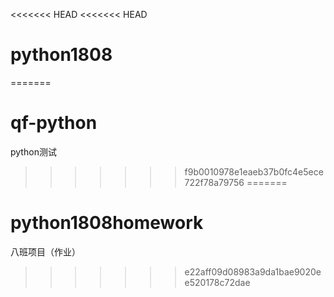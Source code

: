 <<<<<<< HEAD
<<<<<<< HEAD
# python1808
=======
# qf-python
python测试
>>>>>>> f9b0010978e1eaeb37b0fc4e5ece722f78a79756
=======
# python1808homework
八班项目（作业）
>>>>>>> e22aff09d08983a9da1bae9020ee520178c72dae
